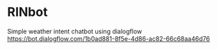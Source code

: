 # RINbot
Simple weather intent chatbot using dialogflow
https://bot.dialogflow.com/1b0ad881-8f5e-4d86-ac82-66c68aa46d76
